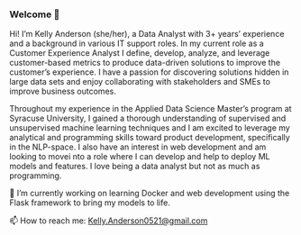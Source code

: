 ### Welcome 👋

<!--
**kanderson0521/kanderson0521** is a ✨ _special_ ✨ repository because its `README.md` (this file) appears on your GitHub profile.

Here are some ideas to get you started:

- 🔭 I’m currently working on ...
- 🌱 I’m currently learning ...
- 👯 I’m looking to collaborate on ...
- 🤔 I’m looking for help with ...
- 💬 Ask me about ...
- 📫 How to reach me: ...
- 😄 Pronouns: ...
- ⚡ Fun fact: ...
⚡ Fun fact: I wanted to be a web developer before pursuing Grad school.
-->
Hi! I’m Kelly Anderson (she/her), a Data Analyst with 3+ years’ experience and a background in various IT support roles. In my current role as a Customer Experience Analyst I define, develop, analyze, and leverage customer-based metrics to produce data-driven solutions to improve the customer’s experience. I have a passion for discovering solutions hidden in large data sets and enjoy collaborating with stakeholders and SMEs to improve business outcomes. 

Throughout my experience in the Applied Data Science Master’s program at Syracuse University, I gained a thorough understanding of supervised and unsupervised machine learning techniques and I am excited to leverage my analytical and programming skills toward product development, specifically in the NLP-space. I also have an interest in web development and am looking to movei nto a role where I can develop and help to deploy ML models and features. I love being a data analyst but not as much as programming.

🔭 I’m currently working on learning Docker and web development using the Flask framework to bring my models to life.

📫 How to reach me: Kelly.Anderson0521@gmail.com
